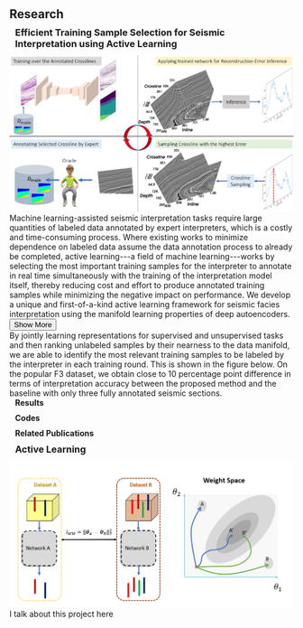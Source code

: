 <h1 id="research"></h1>
<h2 style="margin: 60px 0px 10px;">Research</h2>



<h3 style="margin: 0px 10px 10px;">Efficient Training Sample Selection for Seismic Interpretation using Active Learning</h3>
<img src="./assets/teaser/geo-al.png" class="teaser img-fluid z-depth-1" style="width=100%;height=100%">
Machine learning-assisted seismic interpretation tasks require large quantities of labeled data annotated by expert interpreters, which is a costly and time-consuming process. Where existing works to minimize dependence on labeled data assume the data annotation process to already be completed, active learning---a field of machine learning---works by selecting the most important training samples for the interpreter to annotate in real time simultaneously with the training of the interpretation model itself, thereby reducing cost and effort to produce annotated training samples while minimizing the negative impact on performance. We develop a unique and first-of-a-kind active learning framework for seismic facies interpretation using the manifold learning properties of deep autoencoders. <button onclick="toggleContent()">Show More</button>  <div id="more-content"> By jointly learning representations for supervised and unsupervised tasks and then ranking unlabeled samples by their nearness to the data manifold, we are able to identify the most relevant training samples to be labeled by the interpreter in each training round. This is shown in the figure below. On the popular F3 dataset, we obtain close to 10 percentage point difference in terms of interpretation accuracy between the proposed method and the baseline with only three fully annotated seismic sections.</div>
<h4 style="margin: 0px 10px 10px;">Results</h4>
<h4 style="margin: 0px 10px 10px;">Codes</h4>
<h4 style="margin: 0px 10px 10px;">Related Publications</h4>


<h3 style="margin: 10px 10px 10px;">Active Learning</h3>
<img src="./assets/teaser/geo-weight-share.png" class="teaser img-fluid z-depth-1" style="width=100%;height=100%">
I talk about this project here



<script>
    // JavaScript function to toggle the visibility of additional content
    function toggleContent() {
        var moreContent = document.getElementById("more-content");
        var button = document.querySelector("button");

        // Toggle the display property of the additional content
        if (moreContent.style.display === "none") {
            moreContent.style.display = "block";
            button.textContent = "Show Less";
        } else {
            moreContent.style.display = "none";
            button.textContent = "Show More";
        }
    }
</script>



